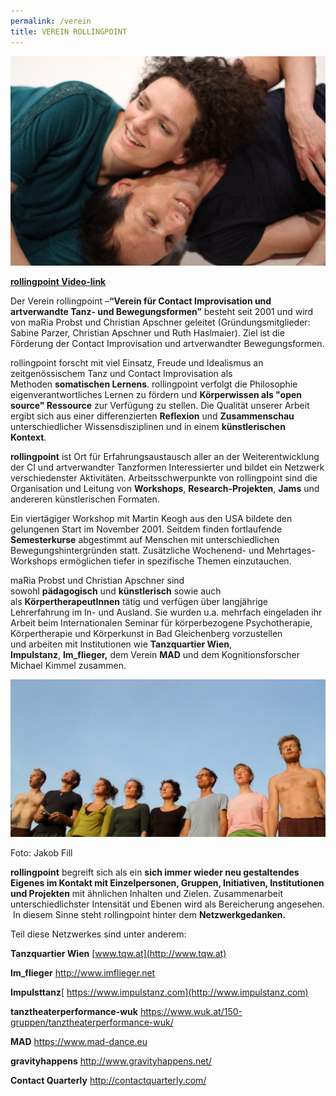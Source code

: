```yaml
---
permalink: /verein
title: VEREIN ROLLINGPOINT
---
```

![](/assets/uploads/img_2335k.jpg)

**[rollingpoint Video-link](https://www.youtube.com/watch?v=kp3DqzN1Ldo)**

Der Verein rollingpoint –**“Verein für Contact Improvisation und artverwandte Tanz- und Bewegungsformen”** besteht seit 2001 und wird von maRia Probst und Christian Apschner geleitet (Gründungsmitglieder: Sabine Parzer, Christian Apschner und Ruth Haslmaier). Ziel ist die Förderung der Contact Improvisation und artverwandter Bewegungsformen.

rollingpoint forscht mit viel Einsatz, Freude und Idealismus an zeitgenössischem Tanz und Contact Improvisation als Methoden **somatischen Lernens**. rollingpoint verfolgt die Philosophie eigenverantwortliches Lernen zu fördern und **Körperwissen als "open source" Ressource** zur Verfügung zu stellen. Die Qualität unserer Arbeit ergibt sich aus einer differenzierten **Reflexion** und **Zusammenschau** unterschiedlicher Wissensdisziplinen und in einem **künstlerischen Kontext**. 

**rollingpoint** ist Ort für Erfahrungsaustausch aller an der Weiterentwicklung der CI und artverwandter Tanzformen Interessierter und bildet ein Netzwerk verschiedenster Aktivitäten. Arbeitsschwerpunkte von rollingpoint sind die Organisation und Leitung von **Workshops**, **Research-Projekten**, **Jams** und andereren künstlerischen Formaten.

Ein viertägiger Workshop mit Martin Keogh aus den USA bildete den gelungenen Start im November 2001. Seitdem finden fortlaufende **Semesterkurse** abgestimmt auf Menschen mit unterschiedlichen Bewegungshintergründen statt. Zusätzliche Wochenend- und Mehrtages-Workshops ermöglichen tiefer in spezifische Themen einzutauchen.

maRia Probst und Christian Apschner sind sowohl **pädagogisch** und **künstlerisch** sowie auch als **KörpertherapeutInnen** tätig und verfügen über langjährige Lehrerfahrung im In- und Ausland. Sie wurden u.a. mehrfach eingeladen ihr Arbeit beim Internationalen Seminar für körperbezogene Psychotherapie, Körpertherapie und Körperkunst in Bad Gleichenberg vorzustellen und arbeiten mit Institutionen wie **Tanzquartier Wien**, **Impulstanz**, **Im_flieger,** dem Verein **MAD** und dem Kognitionsforscher Michael Kimmel zusammen.

![](/assets/uploads/sundayka.jpg)

Foto: Jakob Fill

**rollingpoint** begreift sich als ein **sich immer wieder neu gestaltendes Eigenes im Kontakt mit Einzelpersonen, Gruppen, Initiativen, Institutionen und Projekten** mit ähnlichen Inhalten und Zielen. Zusammenarbeit unterschiedlichster Intensität und Ebenen wird als Bereicherung angesehen.  In diesem Sinne steht rollingpoint hinter dem **Netzwerkgedanken.**

Teil diese Netzwerkes sind unter anderem:

**Tanzquartier Wien** [www.tqw.at](http://www.tqw.at)

**Im_flieger** <http://www.imflieger.net>

**Impulsttanz**[ https://www.impulstanz.com](http://www.impulstanz.com)

**tanztheaterperformance-wuk** <https://www.wuk.at/150-gruppen/tanztheaterperformance-wuk/>

**MAD** <https://www.mad-dance.eu>

**gravityhappens** <http://www.gravityhappens.net/>

**Contact Quarterly** <http://contactquarterly.com/>
